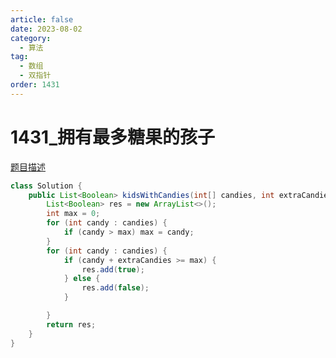 ```yaml
---
article: false
date: 2023-08-02
category: 
  - 算法
tag: 
  - 数组
  - 双指针
order: 1431
---
```

# 1431_拥有最多糖果的孩子

<Badge text="简单" type="tip" vertical="middle" />

[题目描述](https://leetcode.cn/problems/kids-with-the-greatest-number-of-candies/description/?envType=study-plan-v2&envId=leetcode-75)


```java
class Solution {
    public List<Boolean> kidsWithCandies(int[] candies, int extraCandies) {
        List<Boolean> res = new ArrayList<>();
        int max = 0;
        for (int candy : candies) {
            if (candy > max) max = candy;
        }
        for (int candy : candies) {
            if (candy + extraCandies >= max) {
                res.add(true);
            } else {
                res.add(false);
            }

        }
        return res;
    }
}
```

